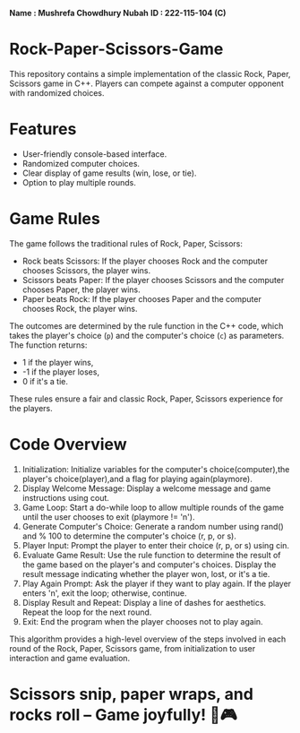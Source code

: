 **Name : Mushrefa Chowdhury Nubah**
**ID   : 222-115-104 (C)**

# Rock-Paper-Scissors-Game

This repository contains a simple implementation of the classic Rock, Paper, Scissors game in C++. Players can compete against a computer opponent with randomized choices.

# Features

- User-friendly console-based interface.
- Randomized computer choices.
- Clear display of game results (win, lose, or tie).
- Option to play multiple rounds.

# Game Rules

The game follows the traditional rules of Rock, Paper, Scissors:

- Rock beats Scissors: If the player chooses Rock and the computer chooses Scissors, the player wins.
- Scissors beats Paper: If the player chooses Scissors and the computer chooses Paper, the player wins.
- Paper beats Rock: If the player chooses Paper and the computer chooses Rock, the player wins.

The outcomes are determined by the rule function in the C++ code, which takes the player's choice (`p`) and the computer's choice (`c`) as parameters. The function returns:
-  1 if the player wins,
- -1 if the player loses,
-  0 if it's a tie.

These rules ensure a fair and classic Rock, Paper, Scissors experience for the players.

# Code Overview

1. Initialization: Initialize variables for the computer's choice(computer),the player's choice(player),and a flag for playing again(playmore).
2. Display Welcome Message: Display a welcome message and game instructions using cout.
3. Game Loop: Start a do-while loop to allow multiple rounds of the game until the user chooses to exit (playmore != 'n').
4. Generate Computer's Choice: Generate a random number using rand() and % 100 to determine the computer's choice (r, p, or s).
5. Player Input: Prompt the player to enter their choice (r, p, or s) using cin.
6. Evaluate Game Result: Use the rule function to determine the result of the game based on the player's and computer's choices.
Display the result message indicating whether the player won, lost, or it's a tie.
7. Play Again Prompt: Ask the player if they want to play again. If the player enters 'n', exit the loop; otherwise, continue.
8. Display Result and Repeat: Display a line of dashes for aesthetics. Repeat the loop for the next round.
9. Exit: End the program when the player chooses not to play again.

This algorithm provides a high-level overview of the steps involved in each round of the Rock, Paper, Scissors game, from initialization to user interaction and game evaluation.

# Scissors snip, paper wraps, and rocks roll – Game joyfully! 🌟🎮




